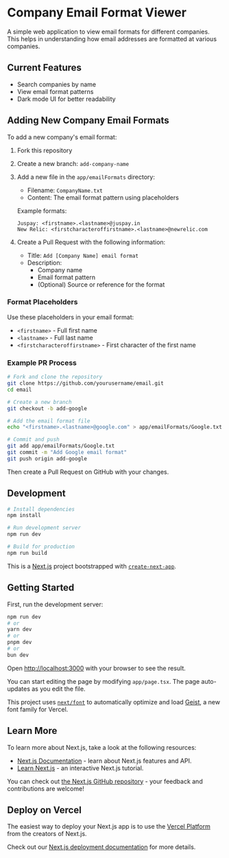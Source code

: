 # Company Email Format Viewer

A simple web application to view email formats for different companies. This helps in understanding how email addresses are formatted at various companies.

## Current Features
- Search companies by name
- View email format patterns
- Dark mode UI for better readability

## Adding New Company Email Formats

To add a new company's email format:

1. Fork this repository
2. Create a new branch: `add-company-name`
3. Add a new file in the `app/emailFormats` directory:
   - Filename: `CompanyName.txt`
   - Content: The email format pattern using placeholders
   
   Example formats:
   ```
   Juspay: <firstname>.<lastname>@juspay.in
   New Relic: <firstcharacteroffirstname>.<lastname>@newrelic.com
   ```

4. Create a Pull Request with the following information:
   - Title: `Add [Company Name] email format`
   - Description: 
     - Company name
     - Email format pattern
     - (Optional) Source or reference for the format

### Format Placeholders
Use these placeholders in your email format:
- `<firstname>` - Full first name
- `<lastname>` - Full last name
- `<firstcharacteroffirstname>` - First character of the first name

### Example PR Process
```bash
# Fork and clone the repository
git clone https://github.com/yourusername/email.git
cd email

# Create a new branch
git checkout -b add-google

# Add the email format file
echo "<firstname>.<lastname>@google.com" > app/emailFormats/Google.txt

# Commit and push
git add app/emailFormats/Google.txt
git commit -m "Add Google email format"
git push origin add-google
```

Then create a Pull Request on GitHub with your changes.

## Development

```bash
# Install dependencies
npm install

# Run development server
npm run dev

# Build for production
npm run build
```

This is a [Next.js](https://nextjs.org) project bootstrapped with [`create-next-app`](https://nextjs.org/docs/app/api-reference/cli/create-next-app).

## Getting Started

First, run the development server:

```bash
npm run dev
# or
yarn dev
# or
pnpm dev
# or
bun dev
```

Open [http://localhost:3000](http://localhost:3000) with your browser to see the result.

You can start editing the page by modifying `app/page.tsx`. The page auto-updates as you edit the file.

This project uses [`next/font`](https://nextjs.org/docs/app/building-your-application/optimizing/fonts) to automatically optimize and load [Geist](https://vercel.com/font), a new font family for Vercel.

## Learn More

To learn more about Next.js, take a look at the following resources:

- [Next.js Documentation](https://nextjs.org/docs) - learn about Next.js features and API.
- [Learn Next.js](https://nextjs.org/learn) - an interactive Next.js tutorial.

You can check out [the Next.js GitHub repository](https://github.com/vercel/next.js) - your feedback and contributions are welcome!

## Deploy on Vercel

The easiest way to deploy your Next.js app is to use the [Vercel Platform](https://vercel.com/new?utm_medium=default-template&filter=next.js&utm_source=create-next-app&utm_campaign=create-next-app-readme) from the creators of Next.js.

Check out our [Next.js deployment documentation](https://nextjs.org/docs/app/building-your-application/deploying) for more details.

